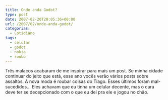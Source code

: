 ```yaml
---
title: Onde anda Godot?
type: post
date: 2007-02-20T20:05:36+00:00
url: /2007/02/onde-anda-godot/
categorias:
  - Cotidiano
tags:
  - celular
  - godot
  - nokia
  - roubo
---
```


Três malacos acabaram de me inspirar para mais um post. Se minha cidade continuar do jeito que está, esse ano vocês verão vários posts sobre assaltos. A nova moda é roubar coisas do Tiago. Esses últimos foram mal-sucedidos… Eles achavam que eu tinha um celular decente, mas o cara deve ter se decepcionado com o que eu dei pra ele e jogou no chão.
